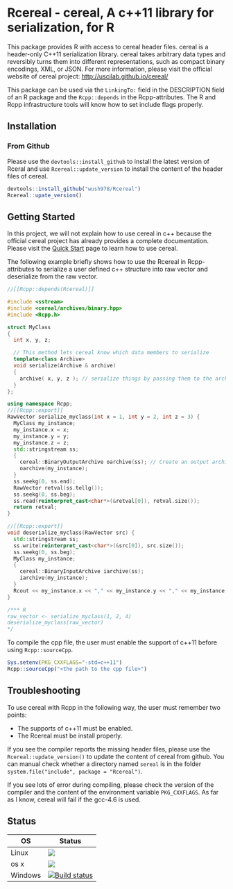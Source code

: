 # Rcereal - cereal, A c++11 library for serialization, for R

This package provides R with access to cereal header files. 
cereal is a header-only C++11 serialization library.
cereal takes arbitrary data types and reversibly turns them into different representations, such as compact binary encodings, XML, or JSON. 
For more information, please visit the official website of cereal project: <http://uscilab.github.io/cereal/>

This package can be used via the `LinkingTo:` field in the DESCRIPTION field of an R package and the `Rcpp::depends` in the Rcpp-attributes. The R and Rcpp infrastructure tools will know how to set include flags properly.

## Installation

### From Github

Please use the `devtools::install_github` to install the latest version of Rceral and use `Rcereal::update_version` to install the content of the header files of cereal.

```r
devtools::install_github("wush978/Rcereal")
Rcereal::upate_version()
```

## Getting Started

In this project, we will not explain how to use cereal in c++ because the official cereal project has already provides a complete documentation. Please visit the [Quick Start](http://uscilab.github.io/cereal/quickstart.html) page to learn how to use cereal.

The following example briefly shows how to use the Rcereal in Rcpp-attributes to serialize a user defined c++ structure into raw vector and deserialize from the raw vector.

```cpp
//[[Rcpp::depends(Rcereal)]]

#include <sstream>
#include <cereal/archives/binary.hpp>
#include <Rcpp.h>

struct MyClass
{
  int x, y, z;

  // This method lets cereal know which data members to serialize
  template<class Archive>
  void serialize(Archive & archive)
  {
    archive( x, y, z ); // serialize things by passing them to the archive
  }
};

using namespace Rcpp;
//[[Rcpp::export]]
RawVector serialize_myclass(int x = 1, int y = 2, int z = 3) {
  MyClass my_instance;
  my_instance.x = x;
  my_instance.y = y;
  my_instance.z = z;
  std::stringstream ss;
  {
    cereal::BinaryOutputArchive oarchive(ss); // Create an output archive
    oarchive(my_instance);
  }
  ss.seekg(0, ss.end);
  RawVector retval(ss.tellg());
  ss.seekg(0, ss.beg);
  ss.read(reinterpret_cast<char*>(&retval[0]), retval.size());
  return retval;
}

//[[Rcpp::export]]
void deserialize_myclass(RawVector src) {
  std::stringstream ss;
  ss.write(reinterpret_cast<char*>(&src[0]), src.size());
  ss.seekg(0, ss.beg);
  MyClass my_instance;
  {
    cereal::BinaryInputArchive iarchive(ss);
    iarchive(my_instance);
  }
  Rcout << my_instance.x << "," << my_instance.y << "," << my_instance.z << std::endl;
}

/*** R
raw_vector <- serialize_myclass(1, 2, 4)
deserialize_myclass(raw_vector)
*/
```

To compile the cpp file, the user must enable the support of c++11 before using `Rcpp::sourceCpp`. 

```r
Sys.setenv(PKG_CXXFLAGS="-std=c++11")
Rcpp::sourceCpp("<the path to the cpp file>")
```

## Troubleshooting

To use cereal with Rcpp in the following way, the user must remember two points:

- The supports of c++11 must be enabled.
- The Rcereal must be install properly.

If you see the compiler reports the missing header files, please use the `Rcereal::update_version()` to update the content of cereal from github. You can manual check whether a directory named `sereal` is in the folder `system.file("include", package = "Rcereal")`.

If you see lots of error during compiling, please check the version of the compiler and the content of the environment variable `PKG_CXXFLAGS`. As far as I know, cereal will fail if the gcc-4.6 is used.

## Status

OS     |  Status
-------|-------------
Linux  |[![](https://travis-ci.org/wush978/Rcereal.svg?branch=master)](https://travis-ci.org/wush978/Rcereal/branches)
os x   |[![](https://travis-ci.org/wush978/Rcereal.svg?branch=osx)](https://travis-ci.org/wush978/Rcereal/branches)
Windows|[![Build status](https://ci.appveyor.com/api/projects/status/yjmrqa3yn70qf2q0/branch/master?svg=true)](https://ci.appveyor.com/project/wush978/rcereal/branch/master)
